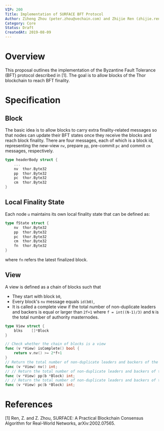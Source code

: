 ```yaml
---
VIP: 200
Title: Implementation of SURFACE BFT Protocol
Author: Ziheng Zhou (peter.zhou@vechain.com) and Zhijie Ren (zhijie.ren@vechain.com)
Category: Core
Status: Draft
CreatedAt: 2019-08-09
---
```


# Overview

This proposal outlines the implementation of the Byzantine Fault Tolerance (BFT) protocol described in [1]. The goal is to allow blocks of the Thor blockchain to reach BFT finality.

# Specification

## Block

The basic idea is to allow blocks to carry extra finality-related messages so that nodes can update their BFT states once they receive the blocks and reach block finality. There are four messages, each of which is a block id, representing the new-view `nv`, prepare `pp`, pre-commit `pc` and commit `cm` messages, respectively.

```go
type headerBody struct { 
    ...
    nv  thor.Byte32
    pp  thor.Byte32
    pc  thor.Byte32
    cm  thor.Byte32
}
```

## Local Finality State

Each node `u` maintains its own local finality state that can be defined as:

```go
type fState struct {
    nv  thor.Byte32
    pp  thor.Byte32
    pc  thor.Byte32
    cm  thor.Byte32
    fn  thor.Byte32
}
```

where `fn` refers the latest finalized block.

## View

A view is defined as a chain of blocks such that 

* They start with block `b0`,
* Every block's `nv` message equals `id(b0)`,
* It is called a complete view if the total number of non-duplicate leaders and backers is equal or larger than `2f+1` where `f = int((N-1)/3)` and `N` is the total number of authority masternodes. 

```go
type View struct {
    blks    []*Block
}

// Check whether the chain of blocks is a view
func (v *View) isComplete() bool {
    return v.nv() >= 2*f+1
}
// Return the total number of non-duplicate leaders and backers of the blocks in the array
func (v *View) nv() int;
// // Return the total number of non-duplicate leaders and backers of the blocks in the array such that each block b.pp == b.id()
func (v *View) pp(b *Block) int;
// // Return the total number of non-duplicate leaders and backers of the blocks in the array such that each block b.pp == b.id()
func (v *View) pc(b *Block) int;
```

# References

[1] Ren, Z. and Z. Zhou, SURFACE: A Practical Blockchain Consensus Algorithm for Real-World Networks, arXiv:2002.07565.